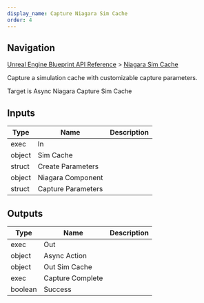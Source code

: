 ```yaml
---
display_name: Capture Niagara Sim Cache
order: 4
---
```

## Navigation

[Unreal Engine Blueprint API Reference](https://dev.epicgames.com/documentation/en-us/unreal-engine/BlueprintAPI) > [Niagara Sim Cache](https://dev.epicgames.com/documentation/en-us/unreal-engine/BlueprintAPI/NiagaraSimCache)

Capture a simulation cache with customizable capture parameters.

Target is Async Niagara Capture Sim Cache

## Inputs

| Type | Name | Description |
| --- | --- | --- |
| exec | In |  |
| object | Sim Cache |  |
| struct | Create Parameters |  |
| object | Niagara Component |  |
| struct | Capture Parameters |  |

## Outputs

| Type | Name | Description |
| --- | --- | --- |
| exec | Out |  |
| object | Async Action |  |
| object | Out Sim Cache |  |
| exec | Capture Complete |  |
| boolean | Success |  |
